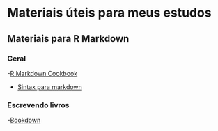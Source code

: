 # Materiais úteis para meus estudos

## Materiais para R Markdown

### Geral

-[R Markdown Cookbook](https://bookdown.org/yihui/rmarkdown-cookbook/)
- [Sintax para markdown](https://www.markdownguide.org/basic-syntax/)

### Escrevendo livros

-[Bookdown](https://bookdown.org/yihui/bookdown/)



